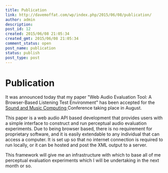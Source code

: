 ```yaml
---
title: Publication
link: http://davemoffat.com/wp/index.php/2015/06/08/publication/
author: admin
description: 
post_id: 12
created: 2015/06/08 21:05:34
created_gmt: 2015/06/08 21:05:34
comment_status: open
post_name: publication
status: publish
post_type: post
---
```


# Publication

It was announced today that my paper "Web Audio Evaluation Tool: A Browser-Based Listening Test Environment" has been accepted for the [Sound and Music Computing ](http://www.maynoothuniversity.ie/smc15/)Conference taking place in August.

This paper is a web audio API based development that provides users with a simple interface to construct and run perceptual audio evaluation experiments. Due to being browser based, there is no requirement for proprietary software, and it is easily extendable to any individual that can access a computer. It is set up so that no internet connection is required to run locally, or it can be hosted and post the XML output to a server.

This framework will give me an infrastructure with which to base all of me perceptual evaluation experiments which I will be undertaking in the next month or so.
